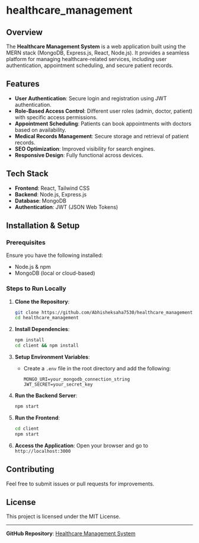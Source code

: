 # healthcare_management

## Overview
The **Healthcare Management System** is a web application built using the MERN stack (MongoDB, Express.js, React, Node.js). It provides a seamless platform for managing healthcare-related services, including user authentication, appointment scheduling, and secure patient records.

## Features
- **User Authentication**: Secure login and registration using JWT authentication.
- **Role-Based Access Control**: Different user roles (admin, doctor, patient) with specific access permissions.
- **Appointment Scheduling**: Patients can book appointments with doctors based on availability.
- **Medical Records Management**: Secure storage and retrieval of patient records.
- **SEO Optimization**: Improved visibility for search engines.
- **Responsive Design**: Fully functional across devices.

## Tech Stack
- **Frontend**: React, Tailwind CSS
- **Backend**: Node.js, Express.js
- **Database**: MongoDB
- **Authentication**: JWT (JSON Web Tokens)

## Installation & Setup

### Prerequisites
Ensure you have the following installed:
- Node.js & npm
- MongoDB (local or cloud-based)

### Steps to Run Locally
1. **Clone the Repository**:
   ```bash
   git clone https://github.com/Abhisheksaha7530/healthcare_management.git
   cd healthcare_management
   ```

2. **Install Dependencies**:
   ```bash
   npm install
   cd client && npm install
   ```

3. **Setup Environment Variables**:
   - Create a `.env` file in the root directory and add the following:
     ```env
     MONGO_URI=your_mongodb_connection_string
     JWT_SECRET=your_secret_key
     ```

4. **Run the Backend Server**:
   ```bash
   npm start
   ```

5. **Run the Frontend**:
   ```bash
   cd client
   npm start
   ```

6. **Access the Application**:
   Open your browser and go to `http://localhost:3000`

## Contributing
Feel free to submit issues or pull requests for improvements.

## License
This project is licensed under the MIT License.

---
**GitHub Repository**: [Healthcare Management System](https://github.com/Abhisheksaha7530/healthcare_management)

